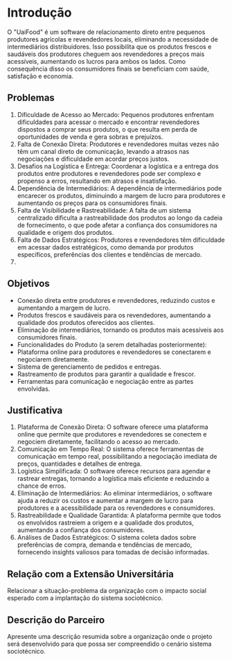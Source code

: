# Introdução

O "UaiFood" é um software de relacionamento direto entre pequenos produtores agrícolas e revendedores locais, eliminando a necessidade de intermediários distribuidores. Isso possibilita que os produtos frescos e saudáveis dos produtores cheguem aos revendedores a preços mais acessíveis, aumentando os lucros para ambos os lados. Como consequência disso os consumidores finais se beneficiam com saúde, satisfação e economia.

## Problemas
1.  Dificuldade de Acesso ao Mercado: Pequenos produtores enfrentam dificuldades para acessar o mercado e encontrar revendedores dispostos a comprar seus produtos, o que resulta em perda de oportunidades de venda e gera sobras e prejuízos.
2. Falta de Conexão Direta: Produtores e revendedores muitas vezes não têm um canal direto de comunicação, levando a atrasos nas negociações e dificuldade em acordar preços justos.
3. Desafios na Logística e Entrega: Coordenar a logística e a entrega dos produtos entre produtores e revendedores pode ser complexo e propenso a erros, resultando em atrasos e insatisfação.
4. Dependência de Intermediários: A dependência de intermediários pode encarecer os produtos, diminuindo a margem de lucro para produtores e aumentando os preços para os consumidores finais.
5. Falta de Visibilidade e Rastreabilidade: A falta de um sistema centralizado dificulta a rastreabilidade dos produtos ao longo da cadeia de fornecimento, o que pode afetar a confiança dos consumidores na qualidade e origem dos produtos.
6. Falta de Dados Estratégicos: Produtores e revendedores têm dificuldade em acessar dados estratégicos, como demanda por produtos específicos, preferências dos clientes e tendências de mercado.
7. 
## Objetivos

- Conexão direta entre produtores e revendedores, reduzindo custos e aumentando a margem de lucro.
- Produtos frescos e saudáveis para os revendedores, aumentando a qualidade dos produtos oferecidos aos clientes.
- Eliminação de intermediários, tornando os produtos mais acessíveis aos consumidores finais.
- Funcionalidades do Produto (a serem detalhadas posteriormente):
- Plataforma online para produtores e revendedores se conectarem e negociarem diretamente.
- Sistema de gerenciamento de pedidos e entregas.
- Rastreamento de produtos para garantir a qualidade e frescor.
- Ferramentas para comunicação e negociação entre as partes envolvidas.
 
## Justificativa

1. Plataforma de Conexão Direta: O software oferece uma plataforma online que permite que produtores e revendedores se conectem e negociem diretamente, facilitando o acesso ao mercado.
2. Comunicação em Tempo Real: O sistema oferece ferramentas de comunicação em tempo real, possibilitando a negociação imediata de preços, quantidades e detalhes de entrega.
3. Logística Simplificada: O software oferece recursos para agendar e rastrear entregas, tornando a logística mais eficiente e reduzindo a chance de erros.
4. Eliminação de Intermediários: Ao eliminar intermediários, o software ajuda a reduzir os custos e aumentar a margem de lucro para produtores e a acessibilidade para os revendedores e consumidores.
5. Rastreabilidade e Qualidade Garantida: A plataforma permite que todos os envolvidos rastreiem a origem e a qualidade dos produtos, aumentando a confiança dos consumidores.
6. Análises de Dados Estratégicos: O sistema coleta dados sobre preferências de compra, demanda e tendências de mercado, fornecendo insights valiosos para tomadas de decisão informadas.
   
## Relação com a Extensão Universitária

Relacionar a situação-problema da organização com o impacto social esperado com a implantação do sistema sociotécnico.

## Descrição do Parceiro

Apresente uma descrição resumida sobre a organização onde o projeto será desenvolvido para que possa ser compreendido o cenário sistema sociotécnico.
